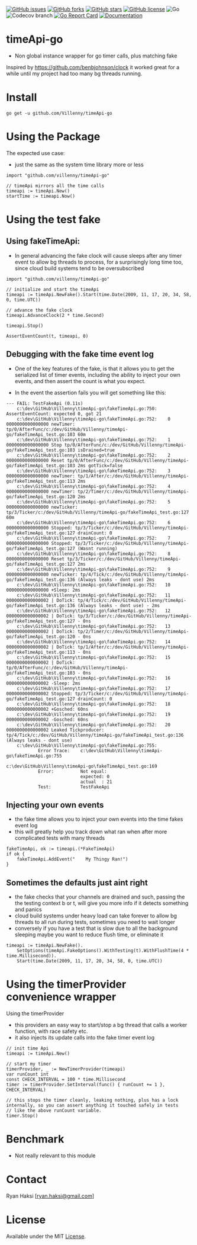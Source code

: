 [![GitHub issues](https://img.shields.io/github/issues/Villenny/timeApi-go)](https://github.com/Villenny/timeApi-go/issues)
[![GitHub forks](https://img.shields.io/github/forks/Villenny/timeApi-go)](https://github.com/Villenny/timeApi-go/network)
[![GitHub stars](https://img.shields.io/github/stars/Villenny/timeApi-go)](https://github.com/Villenny/timeApi-go/stargazers)
[![GitHub license](https://img.shields.io/github/license/Villenny/timeApi-go)](https://github.com/Villenny/timeApi-go/blob/main/LICENSE)
![Go](https://github.com/Villenny/timeApi-go/workflows/Go/badge.svg?branch=main)
![Codecov branch](https://img.shields.io/codecov/c/github/villenny/timeApi-go/main)
[![Go Report Card](https://goreportcard.com/badge/github.com/Villenny/timeApi-go)](https://goreportcard.com/report/github.com/Villenny/timeApi-go)
[![Documentation](https://godoc.org/github.com/Villenny/timeApi-go?status.svg)](http://godoc.org/github.com/Villenny/timeApi-go)

# timeApi-go
- Non global instance wrapper for go timer calls, plus matching fake

Inspired by https://github.com/benbjohnson/clock it worked great for a while until my project had too many bg threads running.


# Install

```
go get -u github.com/Villenny/timeApi-go
```




# Using the Package

The expected use case:
- just the same as the system time library more or less
```
import "github.com/villenny/timeApi-go"

// timeApi mirrors all the time calls
timeapi := timeApi.New()
startTime := timeapi.Now()
```






# Using the test fake

## Using fakeTimeApi:
- In general advancing the fake clock will cause sleeps after any timer event to allow bg threads to process, for a surprisingly long time too, since cloud build systems tend to be oversubscribed
```
import "github.com/villenny/timeApi-go"

// initialize and start the timeApi
timeapi := timeApi.NewFake().Start(time.Date(2009, 11, 17, 20, 34, 58, 0, time.UTC))

// advance the fake clock
timeapi.AdvanceClock(2 * time.Second)

timeapi.Stop()

AssertEventCount(t, timeapi, 0)

```



## Debugging with the fake time event log
- One of the key features of the fake, is that it allows you to get the serialized list of timer events, including the ability to inject your own events, and then assert the count is what you expect.

- In the event the assertion fails you will get something like this:
```
--- FAIL: TestFakeApi (0.11s)
    c:\dev\GitHub\Villenny\timeApi-go\fakeTimeApi.go:750: AssertEventCount: expected 0, got 21
    c:\dev\GitHub\Villenny\timeApi-go\fakeTimeApi.go:752:    0 0000000000000000 newTimer: tp/0/AfterFunc/c:/dev/GitHub/Villenny/timeApi-go/fakeTimeApi_test.go:103 60m
    c:\dev\GitHub\Villenny\timeApi-go\fakeTimeApi.go:752:    1 0000000000000000 Stop tp/0/AfterFunc/c:/dev/GitHub/Villenny/timeApi-go/fakeTimeApi_test.go:103 isDrained=true
    c:\dev\GitHub\Villenny\timeApi-go\fakeTimeApi.go:752:    2 0000000000000000 Reset tp/0/AfterFunc/c:/dev/GitHub/Villenny/timeApi-go/fakeTimeApi_test.go:103 2ms gotTick=false
    c:\dev\GitHub\Villenny\timeApi-go\fakeTimeApi.go:752:    3 0000000000000000 newTimer: tp/1/After/c:/dev/GitHub/Villenny/timeApi-go/fakeTimeApi_test.go:113 2ms
    c:\dev\GitHub\Villenny\timeApi-go\fakeTimeApi.go:752:    4 0000000000000000 newTimer: tp/2/Timer/c:/dev/GitHub/Villenny/timeApi-go/fakeTimeApi_test.go:120 2ms
    c:\dev\GitHub\Villenny\timeApi-go\fakeTimeApi.go:752:    5 0000000000000000 newTicker: tp/3/Ticker/c:/dev/GitHub/Villenny/timeApi-go/fakeTimeApi_test.go:127 60m
    c:\dev\GitHub\Villenny\timeApi-go\fakeTimeApi.go:752:    6 0000000000000000 Stopped: tp/3/Ticker/c:/dev/GitHub/Villenny/timeApi-go/fakeTimeApi_test.go:127 drainCount: 0
    c:\dev\GitHub\Villenny\timeApi-go\fakeTimeApi.go:752:    7 0000000000000000 Stopped: tp/3/Ticker/c:/dev/GitHub/Villenny/timeApi-go/fakeTimeApi_test.go:127 (Wasnt running)
    c:\dev\GitHub\Villenny\timeApi-go\fakeTimeApi.go:752:    8 0000000000000000 Reset tp/3/Ticker/c:/dev/GitHub/Villenny/timeApi-go/fakeTimeApi_test.go:127 2ms
    c:\dev\GitHub\Villenny\timeApi-go\fakeTimeApi.go:752:    9 0000000000000000 newTicker: tp/4/Tick/c:/dev/GitHub/Villenny/timeApi-go/fakeTimeApi_test.go:136 (Always leaks - dont use) 2ms
    c:\dev\GitHub\Villenny\timeApi-go\fakeTimeApi.go:752:   10 0000000000000000 +Sleep: 2ms
    c:\dev\GitHub\Villenny\timeApi-go\fakeTimeApi.go:752:   11 0000000000000002 | DoTick: tp/4/Tick/c:/dev/GitHub/Villenny/timeApi-go/fakeTimeApi_test.go:136 (Always leaks - dont use) - 2ms
    c:\dev\GitHub\Villenny\timeApi-go\fakeTimeApi.go:752:   12 0000000000000002 | DoTick: tp/3/Ticker/c:/dev/GitHub/Villenny/timeApi-go/fakeTimeApi_test.go:127 - 0ns
    c:\dev\GitHub\Villenny\timeApi-go\fakeTimeApi.go:752:   13 0000000000000002 | DoTick: tp/2/Timer/c:/dev/GitHub/Villenny/timeApi-go/fakeTimeApi_test.go:120 - 0ns
    c:\dev\GitHub\Villenny\timeApi-go\fakeTimeApi.go:752:   14 0000000000000002 | DoTick: tp/1/After/c:/dev/GitHub/Villenny/timeApi-go/fakeTimeApi_test.go:113 - 0ns
    c:\dev\GitHub\Villenny\timeApi-go\fakeTimeApi.go:752:   15 0000000000000002 | DoTick: tp/0/AfterFunc/c:/dev/GitHub/Villenny/timeApi-go/fakeTimeApi_test.go:103 - 0ns
    c:\dev\GitHub\Villenny\timeApi-go\fakeTimeApi.go:752:   16 0000000000000002 -Sleep: 2ms
    c:\dev\GitHub\Villenny\timeApi-go\fakeTimeApi.go:752:   17 0000000000000002 Stopped: tp/3/Ticker/c:/dev/GitHub/Villenny/timeApi-go/fakeTimeApi_test.go:127 drainCount: 0
    c:\dev\GitHub\Villenny\timeApi-go\fakeTimeApi.go:752:   18 0000000000000002 +Gosched: 60ns
    c:\dev\GitHub\Villenny\timeApi-go\fakeTimeApi.go:752:   19 0000000000000002 -Gosched: 60ns
    c:\dev\GitHub\Villenny\timeApi-go\fakeTimeApi.go:752:   20 0000000000000002 Leaked Tickproducer: tp/4/Tick/c:/dev/GitHub/Villenny/timeApi-go/fakeTimeApi_test.go:136 (Always leaks - dont use)
    c:\dev\GitHub\Villenny\timeApi-go\fakeTimeApi.go:755:
            Error Trace:    c:\dev\GitHub\Villenny\timeApi-go\fakeTimeApi.go:755
                                        c:\dev\GitHub\Villenny\timeApi-go\fakeTimeApi_test.go:169
            Error:          Not equal:
                            expected: 0
                            actual  : 21
            Test:           TestFakeApi
```

## Injecting your own events
- the fake time allows you to inject your own events into the time fakes event log
- this will greatly help you track down what ran when after more complicated tests with many threads

```
fakeTimeApi, ok := timeapi.(*FakeTimeApi)
if ok {
    fakeTimeApi.AddEvent("    My Thingy Ran!")
}
```

## Sometimes the defaults just aint right
- the fake checks that your channels are drained and such, passing the the testing context b or t, will give you more info if it detects something and panics
- cloud build systems under heavy load can take forever to allow bg threads to all run during tests, sometimes you need to wait longer
- conversely if you have a test that is slow due to all the background sleeping maybe you want to reduce flush time, or eliminate it

```
timeapi := timeApi.NewFake().
    SetOptions(timeApi.FakeOptions().WithTesting(t).WithFlushTime(4 * time.Millisecond)).
    Start(time.Date(2009, 11, 17, 20, 34, 58, 0, time.UTC))
```



# Using the timerProvider convenience wrapper

Using the timerProvider
- this providers an easy way to start/stop a bg thread that calls a worker function, with race safety etc.
- it also injects its update calls into the fake timer event log

```
// init time Api
timeapi := timeApi.New()

// start my timer
timerProvider, _ := NewTimerProvider(timeapi)
var runCount int
const CHECK_INTERVAL = 100 * time.Millisecond
timer := timerProvider.SetInterval(func() { runCount += 1 }, CHECK_INTERVAL)

// this stops the timer cleanly, leaking nothing, plus has a lock internally, so you can assert anything it touched safely in tests
// like the above runCount variable.
timer.Stop()
```


# Benchmark
- Not really relevant to this module


# Contact

Ryan Haksi [ryan.haksi@gmail.com]

# License

Available under the MIT [License](/LICENSE).
